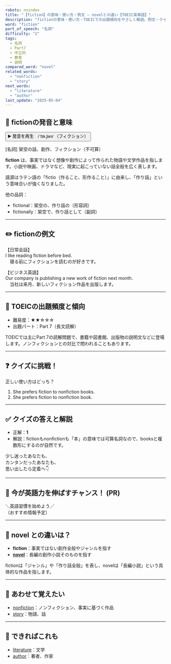 ```yaml
---
robots: noindex
title: "【fiction】の意味・使い方・例文 ― novelとの違い【TOEIC英単語】"
description: "fictionの意味・使い方・TOEICでの出題傾向をやさしく解説。例文・クイズ付きでnovelとの違いもわかりやすく学べます。"
word: "fiction"
part_of_speech: "名詞"
difficulty: "2"
tags:
  - 名詞
  - Part7
  - 中立的
  - 教育
  - 説明
compared_word: "novel"
related_words:
  - "nonfiction"
  - "story"
next_words:
  - "literature"
  - "author"
last_update: "2025-05-04"
---
```


## 🔰 fictionの発音と意味

<button class="play-audio" onclick="playTTS('fiction')">
  <span class="play-audio-main">
    ▶️ 発音を再生　/ˈfɪk.ʃən/
  </span>
  <span class="play-audio-sub">
    （フィクション）
  </span>
</button>

[名詞] 架空の話、創作、フィクション（不可算）

**fiction** は、事実ではなく想像や創作によって作られた物語や文学作品を指します。小説や映画、ドラマなど、現実に起こっていない話全般を広く表します。

語源はラテン語の「fictio（作ること、形作ること）」に由来し、「作り話」という意味合いが強くなりました。

他の品詞：  
- fictional：架空の、作り話の（形容詞）
- fictionally：架空で、作り話として（副詞）

---

## ✏️ fictionの例文

【日常会話】  
I like reading fiction before bed.  
　寝る前にフィクションを読むのが好きです。

【ビジネス英語】  
Our company is publishing a new work of fiction next month.  
　当社は来月、新しいフィクション作品を出版します。

---

## 🎯 TOEICの出題頻度と傾向

- 難易度：★★☆☆☆
- 出題パート：Part 7（長文読解）

TOEICでは主にPart 7の読解問題で、書籍や図書館、出版物の説明文などに登場します。ノンフィクションとの対比で問われることもあります。

---

## ❓ クイズに挑戦！

正しい使い方はどっち？

1. She prefers fiction to nonfiction books.  
2. She prefers fiction to nonfiction book.

---

## ✅ クイズの答えと解説

- 正解：**1**
- 解説：fictionもnonfictionも「本」の意味では可算名詞なので、booksと複数形にするのが自然です。

少し迷ったあなたも、  
カンタンだったあなたも、  
思い出したら定着へ👇️

---

## 🚀 今が英語力を伸ばすチャンス！ (PR)

<div class="info-center">
＼英語習慣を始めよう／<br>  
（おすすめ情報予定）
</div>

---

## 🤔  novel との違いは？

- **fiction**：事実ではない創作全般やジャンルを指す
- **[novel](/word/novel/)**：長編の創作小説そのものを指す

fictionは「ジャンル」や「作り話全般」を表し、novelは「長編小説」という具体的な作品を指します。

---

## 🧩 あわせて覚えたい

- [nonfiction](/word/nonfiction/)：ノンフィクション、事実に基づく作品
- [story](/word/story/)：物語、話

---

## 📖 できればこれも

- [literature](/word/literature/)：文学
- [author](/word/author/)：著者、作家

<!-- cvid: aid12_bid13 -->
